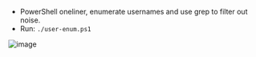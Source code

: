 + PowerShell oneliner, enumerate usernames and use grep to filter out noise.
+ Run: `./user-enum.ps1`

![image](https://github.com/h4md153v63n/PowerShell_Scripts/assets/5091265/a7648bdb-d04a-47f9-aa45-925c414fa200)



